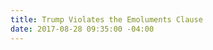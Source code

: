 ```yaml
---
title: Trump Violates the Emoluments Clause
date: 2017-08-28 09:35:00 -04:00
---
```


[](https://www.washingtonpost.com/politics/trumps-business-sought-deal-on-a-trump-tower-in-moscow-while-he-ran-for-president/2017/08/27/d6e95114-8b65-11e7-91d5-ab4e4bb76a3a_story.html?utm_term=.81a70eafba37)